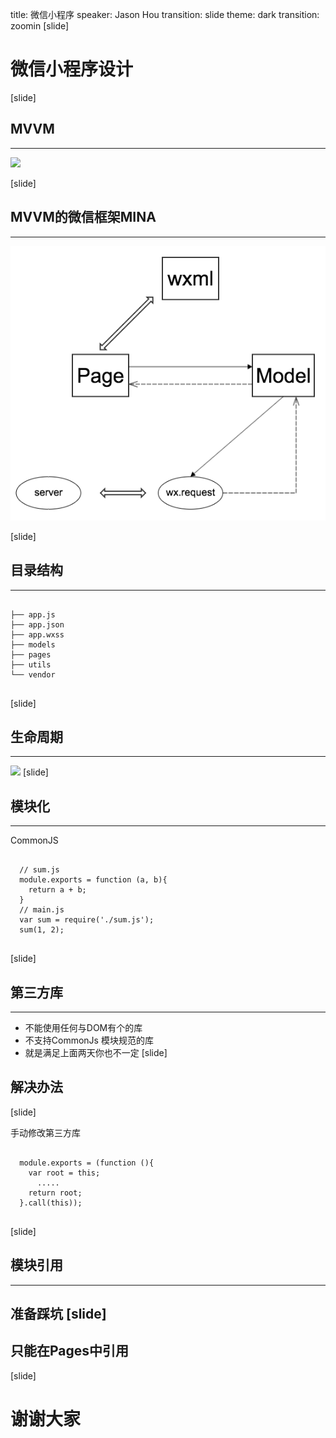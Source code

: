 title: 微信小程序
speaker: Jason Hou
transition: slide
theme: dark
transition: zoomin
[slide]
# 微信小程序设计
[slide]
## MVVM
----
![](http://image.beekka.com/blog/2015/bg2015020110.png)

[slide]

## MVVM的微信框架MINA
----
![](/img/wechat_mvvm.png)

[slide]
## 目录结构
----
<pre>
<code class="Markdown">
├── app.js
├── app.json
├── app.wxss
├── models
├── pages
├── utils
└── vendor
</code>
</pre>

[slide]
## 生命周期
----
![](https://mp.weixin.qq.com/debug/wxadoc/dev/image/mina-lifecycle.png?t=1475052056717)
[slide]
## 模块化
----
CommonJS
<pre>
<code class="javascript">
  // sum.js
  module.exports = function (a, b){
    return a + b;
  }
  // main.js
  var sum = require('./sum.js');
  sum(1, 2);
</code>
</pre>



[slide]
## 第三方库
----
- 不能使用任何与DOM有个的库
- 不支持CommonJs 模块规范的库
- 就是满足上面两天你也不一定
[slide]

## 解决办法
[slide]

手动修改第三方库
<pre>
<code class="javascript">
  module.exports = (function (){
    var root = this;
      .....
    return root;
  }.call(this));
</code>
</pre>

[slide]
## 模块引用
----
准备踩坑
[slide]
----
## 只能在Pages中引用

[slide]

# 谢谢大家
